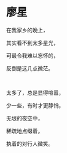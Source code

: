 # 廖星

在我家乡的晚上，

其实看不到太多星光，

可最令我难以忘怀的，

反倒是这几点微茫。

<br>

太多了，总是显得喧嚣，

少一些，有时才更静悄，

无垠的夜空中，

稀疏地点缀着，

执着的对行人微笑。

